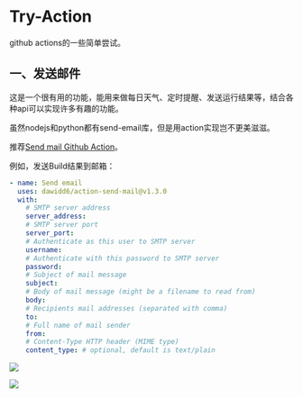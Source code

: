 # Try-Action
github actions的一些简单尝试。

## 一、发送邮件
这是一个很有用的功能，能用来做每日天气、定时提醒、发送运行结果等，结合各种api可以实现许多有趣的功能。

虽然nodejs和python都有send-email库，但是用action实现岂不更美滋滋。

推荐[Send mail Github Action](https://github.com/marketplace/actions/send-email)。

例如，发送Build结果到邮箱：
```yml
- name: Send email
  uses: dawidd6/action-send-mail@v1.3.0
  with:
    # SMTP server address
    server_address: 
    # SMTP server port
    server_port: 
    # Authenticate as this user to SMTP server
    username: 
    # Authenticate with this password to SMTP server
    password: 
    # Subject of mail message
    subject: 
    # Body of mail message (might be a filename to read from)
    body: 
    # Recipients mail addresses (separated with comma)
    to: 
    # Full name of mail sender
    from: 
    # Content-Type HTTP header (MIME type)
    content_type: # optional, default is text/plain
```
![](https://cdn.jsdelivr.net/gh/growvv/img/images/20200205160432.jpg)

![](https://cdn.jsdelivr.net/gh/growvv/img/images/20200120155454.jpg)

## 
